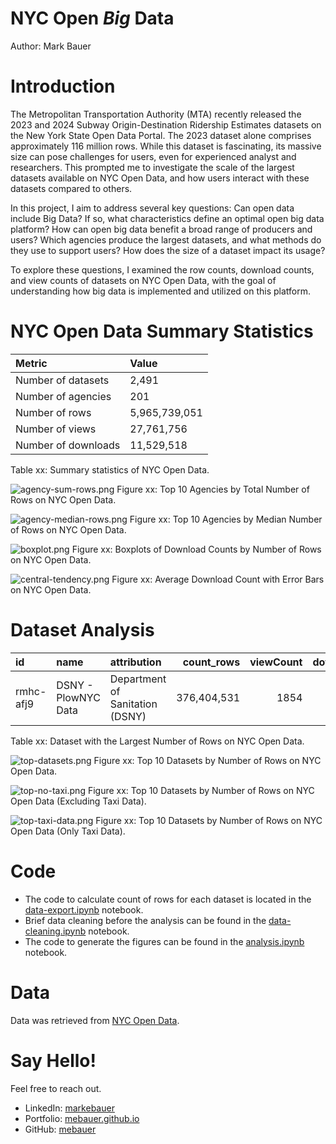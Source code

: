 # NYC Open *Big* Data
Author: Mark Bauer

# Introduction
The Metropolitan Transportation Authority (MTA) recently released the 2023 and 2024 Subway Origin-Destination Ridership Estimates datasets on the New York State Open Data Portal. The 2023 dataset alone comprises approximately 116 million rows. While this dataset is fascinating, its massive size can pose challenges for users, even for experienced analyst and researchers. This prompted me to investigate the scale of the largest datasets available on NYC Open Data, and how users interact with these datasets compared to others.

In this project, I aim to address several key questions: Can open data include Big Data? If so, what characteristics define an optimal open big data platform? How can open big data benefit a broad range of producers and users? Which agencies produce the largest datasets, and what methods do they use to support users? How does the size of a dataset impact its usage?

To explore these questions, I examined the row counts, download counts, and view counts of datasets on NYC Open Data, with the goal of understanding how big data is implemented and utilized on this platform.


# NYC Open Data Summary Statistics

| Metric              | Value         |
|:--------------------|:--------------|
| Number of datasets  | 2,491         |
| Number of agencies  | 201           |
| Number of rows      | 5,965,739,051 |
| Number of views     | 27,761,756    |
| Number of downloads | 11,529,518    |

Table xx: Summary statistics of NYC Open Data.


![agency-sum-rows.png](figures/agency-sum-rows.png)
Figure xx: Top 10 Agencies by Total Number of Rows on NYC Open Data.



![agency-median-rows.png](figures/agency-median-rows.png)
Figure xx: Top 10 Agencies by Median Number of Rows on NYC Open Data.



![boxplot.png](figures/boxplot.png)
Figure xx: Boxplots of Download Counts by Number of Rows on NYC Open Data.



![central-tendency.png](figures/central-tendency.png)
Figure xx: Average Download Count with Error Bars on NYC Open Data.

# Dataset Analysis

| id        | name                | attribution                     |   count_rows |   viewCount |   downloadCount |
|:----------|:--------------------|:--------------------------------|-------------:|------------:|----------------:|
| rmhc-afj9 | DSNY - PlowNYC Data | Department of Sanitation (DSNY) |  376,404,531 |        1854 |             504 |

Table xx: Dataset with the Largest Number of Rows on NYC Open Data.


![top-datasets.png](figures/top-datasets.png)
Figure xx: Top 10 Datasets by Number of Rows on NYC Open Data.


![top-no-taxi.png](figures/top-no-taxi.png)
Figure xx: Top 10 Datasets by Number of Rows on NYC Open Data (Excluding Taxi Data).


![top-taxi-data.png](figures/top-taxi-data.png)
Figure xx: Top 10 Datasets by Number of Rows on NYC Open Data (Only Taxi Data).


# Code 
- The code to calculate count of rows for each dataset is located in the [data-export.ipynb](https://github.com/mebauer/nyc-open-bigdata/blob/main/data-export.ipynb) notebook.
- Brief data cleaning before the analysis can be found in the [data-cleaning.ipynb](https://github.com/mebauer/nyc-open-bigdata/blob/main/data-cleaning.ipynb) notebook.
- The code to generate the figures can be found in the [analysis.ipynb](https://github.com/mebauer/nyc-open-bigdata/blob/main/analysis.ipynb) notebook.

# Data
Data was retrieved from [NYC Open Data](https://opendata.cityofnewyork.us/).

# Say Hello!
Feel free to reach out.
- LinkedIn: [markebauer](https://www.linkedin.com/in/markebauer/)   
- Portfolio: [mebauer.github.io](https://mebauer.github.io/)
- GitHub: [mebauer](https://github.com/mebauer)
